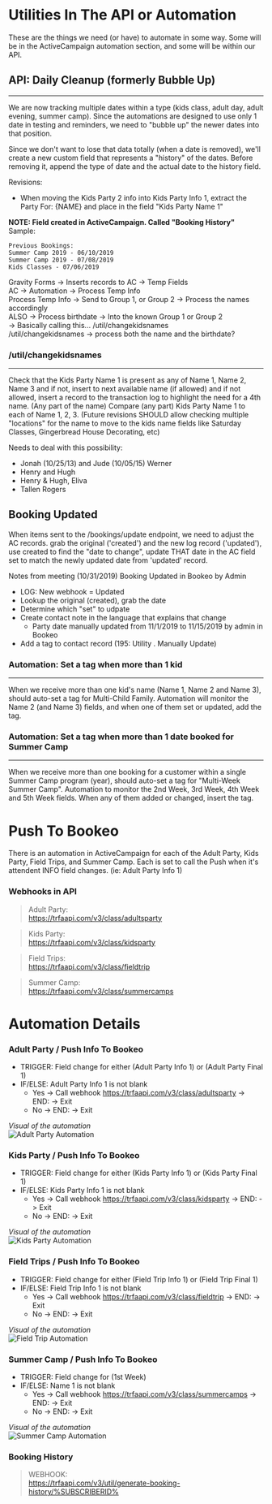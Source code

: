 # Utilities In The API or Automation
These are the things we need (or have) to automate in some way. Some will be in the ActiveCampaign automation section, and some will be within our API. 

## API: Daily Cleanup (formerly Bubble Up)
---
We are now tracking multiple dates within a type (kids class, adult day, adult evening, summer camp). Since the automations are designed to use only 1 date in testing and reminders, we need to "bubble up" the newer dates into that position. 

Since we don't want to lose that data totally (when a date is removed), we'll create a new custom field that represents a "history" of the dates. Before removing it, append the type of date and the actual date to the history field. 

Revisions: 
 * When moving the Kids Party 2 info into Kids Party Info 1, extract the Party For: {NAME} and place in the field "Kids Party Name 1"

**NOTE: Field created in ActiveCampaign. Called "Booking History"**  
Sample: 
```
Previous Bookings:  
Summer Camp 2019 - 06/10/2019  
Summer Camp 2019 - 07/08/2019  
Kids Classes - 07/06/2019
```

Gravity Forms -> Inserts records to AC -> Temp Fields  
AC -> Automation -> Process Temp Info  
Process Temp Info -> Send to Group 1, or Group 2 -> Process the names accordingly  
ALSO -> Process birthdate -> Into the known Group 1 or Group 2  
  -> Basically calling this... /util/changekidsnames  
  /util/changekidsnames -> process both the name and the birthdate?  

### /util/changekidsnames
---
Check that the Kids Party Name 1 is present as any of Name 1, Name 2, Name 3 and if not, insert to next available name (if allowed) and if not allowed, insert a record to the transaction log to highlight the need for a 4th name. (Any part of the name) Compare (any part) Kids Party Name 1 to each of Name 1, 2, 3. (Future revisions SHOULD allow checking multiple "locations" for the name to move to the kids name fields like Saturday Classes, Gingerbread House Decorating, etc)  

Needs to deal with this possibility:
 * Jonah (10/25/13) and Jude (10/05/15) Werner
 * Henry and Hugh
 * Henry & Hugh, Eliva
 * Tallen Rogers

## Booking Updated
When items sent to the /bookings/update endpoint, we need to adjust the AC records. grab the original ('created') and the new log record ('updated'), use created to find the "date to change", update THAT date in the AC field set to match the newly updated date from 'updated' record. 

Notes from meeting (10/31/2019)
  Booking Updated in Bookeo by Admin
   * LOG: New webhook = Updated
   * Lookup the original (created), grab the date
   * Determine which "set" to udpate
   * Create contact note in the language that explains that change
     * Party date manually updated from 11/1/2019 to 11/15/2019 by admin in Bookeo
  * Add a tag to contact record (195: Utility . Manually Update)

### Automation: Set a tag when more than 1 kid
---
When we receive more than one kid's name (Name 1, Name 2 and Name 3), should auto-set a tag for Multi-Child Family. Automation will monitor the Name 2 (and Name 3) fields, and when one of them set or updated, add the tag. 

### Automation: Set a tag when more than 1 date booked for Summer Camp
---
When we receive more than one booking for a customer within a single Summer Camp program (year), should auto-set a tag for "Multi-Week Summer Camp". Automation to monitor the 2nd Week, 3rd Week, 4th Week and 5th Week fields. When any of them added or changed, insert the tag. 

# Push To Bookeo
There is an automation in ActiveCampaign for each of the Adult Party, Kids Party, Field Trips, and Summer Camp. Each is set to call the Push when it's attendent INFO field changes. (ie: Adult Party Info 1)

### Webhooks in API
> Adult Party:  
https://trfaapi.com/v3/class/adultsparty  

> Kids Party:  
https://trfaapi.com/v3/class/kidsparty

> Field Trips:  
https://trfaapi.com/v3/class/fieldtrip

> Summer Camp:  
https://trfaapi.com/v3/class/summercamps

# Automation Details
### Adult Party / Push Info To Bookeo
 * TRIGGER: Field change for either (Adult Party Info 1) or (Adult Party Final 1)
 * IF/ELSE: Adult Party Info 1 is not blank
   * Yes -> Call webhook https://trfaapi.com/v3/class/adultsparty  -> END: -> Exit
   * No -> END: -> Exit

_Visual of the automation_  
![Adult Party Automation](/img/adult-party-push-to-bookeo.jpg)

### Kids Party / Push Info To Bookeo
 * TRIGGER: Field change for either (Kids Party Info 1) or (Kids Party Final 1)
 * IF/ELSE: Kids Party Info 1 is not blank
   * Yes -> Call webhook https://trfaapi.com/v3/class/kidsparty  -> END: -> Exit
   * No -> END: -> Exit

_Visual of the automation_  
![Kids Party Automation](/img/kids-party-push-to-bookeo.jpg)

### Field Trips / Push Info To Bookeo
 * TRIGGER: Field change for either (Field Trip Info 1) or (Field Trip Final 1)
 * IF/ELSE: Field Trip Info 1 is not blank
   * Yes -> Call webhook https://trfaapi.com/v3/class/fieldtrip  -> END: -> Exit
   * No -> END: -> Exit

_Visual of the automation_  
![Field Trip Automation](/img/field-trip-push-to-bookeo.jpg)

### Summer Camp / Push Info To Bookeo
 * TRIGGER: Field change for (1st Week)
 * IF/ELSE: Name 1 is not blank
   * Yes -> Call webhook https://trfaapi.com/v3/class/summercamps -> END: -> Exit
   * No -> END: -> Exit

_Visual of the automation_  
![Summer Camp Automation](/img/summer-camp-push-to-bookeo.jpg)

### Booking History

> WEBHOOK:  
https://trfaapi.com/v3/util/generate-booking-history/%SUBSCRIBERID%
